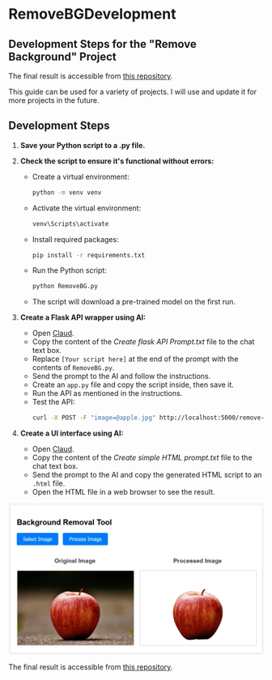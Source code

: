 # RemoveBGDevelopment

## Development Steps for the "Remove Background" Project

The final result is accessible from [this repository](https://github.com/karrabi/RemoveBackground).

This guide can be used for a variety of projects. I will use and update it for more projects in the future.

## Development Steps

1. **Save your Python script to a .py file.**

2. **Check the script to ensure it's functional without errors:**
   - Create a virtual environment:
     ```bash
     python -m venv venv
     ```
   - Activate the virtual environment:
     ```bash
     venv\Scripts\activate
     ```
   - Install required packages:
     ```bash
     pip install -r requirements.txt
     ```
   - Run the Python script:
     ```bash
     python RemoveBG.py
     ```
   - The script will download a pre-trained model on the first run.

3. **Create a Flask API wrapper using AI:**
   - Open [Claud](https://claude.ai/).
   - Copy the content of the *Create flask API Prompt.txt* file to the chat text box.
   - Replace `[Your script here]` at the end of the prompt with the contents of `RemoveBG.py`.
   - Send the prompt to the AI and follow the instructions.
   - Create an `app.py` file and copy the script inside, then save it.
   - Run the API as mentioned in the instructions.
   - Test the API:
     ```bash
     curl -X POST -F "image=@apple.jpg" http://localhost:5000/remove-background --output result.png
     ```

4. **Create a UI interface using AI:**
   - Open [Claud](https://claude.ai/).
   - Copy the content of the *Create simple HTML prompt.txt* file to the chat text box.
   - Send the prompt to the AI and copy the generated HTML script to an `.html` file.
   - Open the HTML file in a web browser to see the result.

![result](htmlresult.jpg)

The final result is accessible from [this repository](https://github.com/karrabi/RemoveBackground).